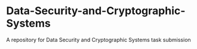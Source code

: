 # Data-Security-and-Cryptographic-Systems
A repository for Data Security and Cryptographic Systems task submission
